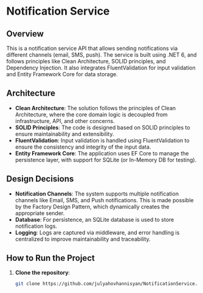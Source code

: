 # Notification Service

## Overview
This is a notification service API that allows sending notifications via different channels (email, SMS, push). The service is built using .NET 6, and follows principles like Clean Architecture, SOLID principles, and Dependency Injection. It also integrates FluentValidation for input validation and Entity Framework Core for data storage.

## Architecture

- **Clean Architecture**: The solution follows the principles of Clean Architecture, where the core domain logic is decoupled from infrastructure, API, and other concerns.
- **SOLID Principles**: The code is designed based on SOLID principles to ensure maintainability and extensibility.
- **FluentValidation**: Input validation is handled using FluentValidation to ensure the consistency and integrity of the input data.
- **Entity Framework Core**: The application uses EF Core to manage the persistence layer, with support for SQLite (or In-Memory DB for testing).

## Design Decisions
- **Notification Channels**: The system supports multiple notification channels like Email, SMS, and Push notifications. This is made possible by the Factory Design Pattern, which dynamically creates the appropriate sender.
- **Database**: For persistence, an SQLite database is used to store notification logs.
- **Logging**: Logs are captured via middleware, and error handling is centralized to improve maintainability and traceability.

## How to Run the Project

1. **Clone the repository**:
   ```bash
   git clone https://github.com/julyahovhannisyan/NotificationService.git
